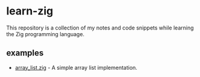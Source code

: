 # learn-zig
This repository is a collection of my notes and code snippets while learning the Zig programming language.

## examples
- [array_list.zig](src/array_list.zig) - A simple array list implementation.

